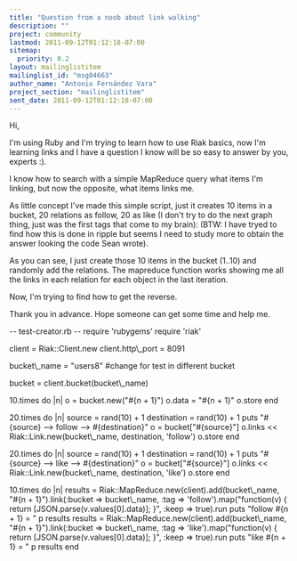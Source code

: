 ```yaml
---
title: "Question from a noob about link walking"
description: ""
project: community
lastmod: 2011-09-12T01:12:18-07:00
sitemap:
  priority: 0.2
layout: mailinglistitem
mailinglist_id: "msg04663"
author_name: "Antonio Fernández Vara"
project_section: "mailinglistitem"
sent_date: 2011-09-12T01:12:18-07:00
---
```



Hi,

I'm using Ruby and I'm trying to learn how to use Riak basics, now I'm
learning links and I have a question I know will be so easy to answer by
you, experts :).

I know how to search with a simple MapReduce query what items I'm linking,
but now the opposite, what items links me.

As little concept I've made this simple script, just it creates 10 items in
a bucket, 20 relations as follow, 20 as like (I don't try to do the next
graph thing, just was the first tags that come to my brain): (BTW: I have
tryed to find how this is done in ripple but seems I need to study more to
obtain the answer looking the code Sean wrote).

As you can see, I just create those 10 items in the bucket (1..10) and
randomly add the relations. The mapreduce function works showing me all the
links in each relation for each object in the last iteration.

Now, I'm trying to find how to get the reverse.

Thank you in advance. Hope someone can get some time and help me.

-- test-creator.rb --
require 'rubygems'
require 'riak'

client = Riak::Client.new
client.http\\_port = 8091

bucket\\_name = "users8" #change for test in different bucket

bucket = client.bucket(bucket\\_name)

10.times do |n|
 o = bucket.new("#{n + 1}")
 o.data = "#{n + 1}"
 o.store
end

20.times do |n|
 source = rand(10) + 1
 destination = rand(10) + 1
 puts "#{source} --&gt; follow --&gt; #{destination}"
 o = bucket["#{source}"]
 o.links &lt;&lt; Riak::Link.new(bucket\\_name, destination, 'follow')
 o.store
end

20.times do |n|
 source = rand(10) + 1
 destination = rand(10) + 1
 puts "#{source} --&gt; like --&gt; #{destination}"
 o = bucket["#{source}"]
 o.links &lt;&lt; Riak::Link.new(bucket\\_name, destination, 'like')
 o.store
end

10.times do |n|
 results = Riak::MapReduce.new(client).add(bucket\\_name, "#{n +
1}").link(:bucket =&gt; bucket\\_name, :tag =&gt; 'follow').map("function(v) {
return [JSON.parse(v.values[0].data)]; }", :keep =&gt; true).run
 puts "follow #{n + 1} = "
 p results
 results = Riak::MapReduce.new(client).add(bucket\\_name, "#{n +
1}").link(:bucket =&gt; bucket\\_name, :tag =&gt; 'like').map("function(v) { return
[JSON.parse(v.values[0].data)]; }", :keep =&gt; true).run
 puts "like #{n + 1} = "
 p results
end
